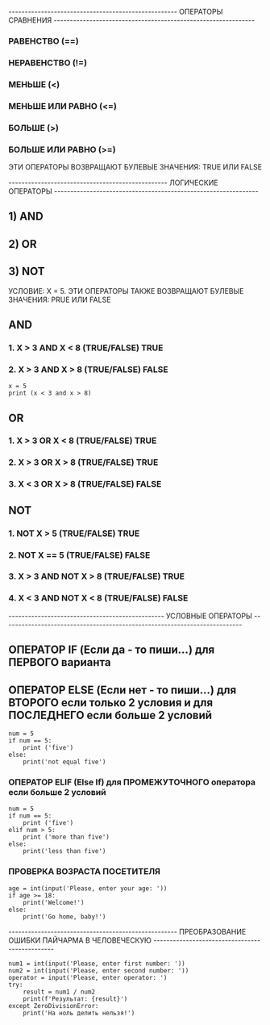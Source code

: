 ---------------------------------------------------- ОПЕРАТОРЫ СРАВНЕНИЯ --------------------------------------------------------------

### РАВЕНСТВО (==)
### НЕРАВЕНСТВО (!=)
### МЕНЬШЕ (<)
### МЕНЬШЕ ИЛИ РАВНО (<=)
### БОЛЬШЕ (>)
### БОЛЬШЕ ИЛИ РАВНО (>=)

ЭТИ ОПЕРАТОРЫ ВОЗВРАЩАЮТ БУЛЕВЫЕ ЗНАЧЕНИЯ: TRUE ИЛИ FALSE

------------------------------------------------- ЛОГИЧЕСКИЕ ОПЕРАТОРЫ ---------------------------------------------------------------
## 1) AND
## 2) OR
## 3) NOT

УСЛОВИЕ: X = 5. ЭТИ ОПЕРАТОРЫ ТАКЖЕ ВОЗВРАЩАЮТ БУЛЕВЫЕ ЗНАЧЕНИЯ: PRUE ИЛИ FALSE

## AND
### 1. X > 3 AND X < 8 (TRUE/FALSE) TRUE
### 2. X > 3 AND X > 8 (TRUE/FALSE) FALSE

```
x = 5
print (x < 3 and x > 8)
```

## OR 
### 1. X > 3 OR X < 8 (TRUE/FALSE) TRUE
### 2. X > 3 OR X > 8 (TRUE/FALSE) TRUE
### 3. X < 3 OR X > 8 (TRUE/FALSE) FALSE

## NOT 
### 1. NOT X > 5 (TRUE/FALSE) TRUE
### 2. NOT X == 5 (TRUE/FALSE) FALSE
### 3. X > 3 AND NOT X > 8 (TRUE/FALSE) TRUE
### 4. X < 3 AND NOT X < 8 (TRUE/FALSE) FALSE 


------------------------------------------------ УСЛОВНЫЕ ОПЕРАТОРЫ --------------------------------------------------------------------------

## ОПЕРАТОР IF (Если да - то пиши...) для ПЕРВОГО варианта
## ОПЕРАТОР ELSE (Если нет - то пиши...) для ВТОРОГО если только 2 условия и для ПОСЛЕДНЕГО если больше 2 условий

```
num = 5
if num == 5:
    print ('five')
else:
    print('not equal five')

```
### ОПЕРАТОР ELIF (Else If) для ПРОМЕЖУТОЧНОГО оператора если больше 2 условий 

```
num = 5
if num == 5:
    print ('five')
elif num > 5:
    print ('more than five')
else:
    print('less than five')
```

### ПРОВЕРКА ВОЗРАСТА ПОСЕТИТЕЛЯ

```
age = int(input('Please, enter your age: '))
if age >= 18:
    print('Welcome!')
else:
    print('Go home, baby!')
```

---------------------------------------------------- ПРЕОБРАЗОВАНИЕ ОШИБКИ ПАЙЧАРМА В ЧЕЛОВЕЧЕСКУЮ -----------------------------------------------

```
num1 = int(input('Please, enter first number: '))
num2 = int(input('Please, enter second number: '))
operator = input('Please, enter operator: ')
try:
    result = num1 / num2
    print(f'Результат: {result}')
except ZeroDivisionError:
    print('На ноль делить нельзя!')
```


